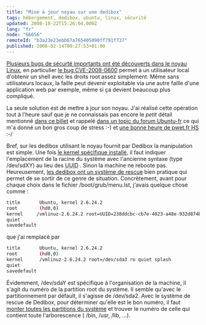 ```yaml
---
title: "Mise à jour noyau sur une dedibox"
tags: hébergement, dedibox, ubuntu, linux, sécurité
updated: 2008-10-22T15:26:04.000Z
lang: "fr"
node: "66656"
remoteId: "b3a23e23ebb67a765405090ff791f737"
published: 2008-02-14T00:27:53+01:00
---
```


[Plusieurs bugs de sécurté importants ont été découverts dans le noyau Linux](http://linuxfr.org/2008/02/13/23685.html), en particulier [le bug CVE-2008-0600](http://nvd.nist.gov/nvd.cfm?/page/cvename=CVE-2008-0600) permet à un utilisateur local d'obtenir un shell avec les droits root assez simplement. Même sans utilisateurs locaux, la faille peut devenir exploitable via une autre faille d'une application web par exemple, même si ça devient beaucoup plus compliqué.


La seule solution est de mettre à jour son noyau. J'ai réalisé cette opération tout à l'heure sauf que je ne connaissais pas encore le *petit* détail mentionné [dans ce billet](http://www.mumblyworld.info/index.php?post/04/01/2008/Mise-a-jour-Ubuntu-704-vers-710-%3A-le-cas-Dedibox) et rappelé [dans un topic du forum Ubuntu-fr](http://forum.ubuntu-fr.org/viewtopic.php?pid=1533153#p1533080) ce qui m'a donné un bon gros coup de stress :-) et [une bonne heure de pwet.fr HS](http://www.woozweb.com/ressourcedetail/pwet.fr/20070912135319CF489351/) :-/


Bref, sur les dedibox utilisant le noyau fournit par Dedibox la manipulation est simple. Une fois [le kernel spécifique installé](http://documentation.dedibox.fr/doku.php?id=distrib:kernel), il faut indiquer l'emplacement de la racine du système avec l'ancienne syntaxe (type /dev/sdXY) au lieu des <abbr title="Universal Unique Identifier">UUID</abbr> . Sinon la machine ne reboote pas. Heureusement, [les dedibox ont un système de rescue](http://documentation.dedibox.fr/doku.php?id=gestion:rescue2) bien pratique qui permet de se sortir de ce genre de situation. Concrètement, avant pour chaque choix dans le fichier /boot/grub/menu.lst, j'avais quelque chose comme :

``` bash
title       Ubuntu, kernel 2.6.24.2
root        (hd0,0)
kernel     /vmlinuz-2.6.24.2 root=UUID=238ddcbc-cb7e-4023-a48e-932d874b5ef0 ro quiet splash
quiet
savedefault
```


que j'ai remplacé par

``` bash
title       Ubuntu, kernel 2.6.24.2
root        (hd0,0)
kernel      /vmlinuz-2.6.24.2 root=/dev/sda3 ro quiet splash
quiet
savedefault

```


Évidemment, /dev/sdaY est spécifique à l'organisation de la machine, il s'agit du numéro de la partition root du système. Il semble qu'avec le partitionnement par défault, il s'agisse de /dev/sda2. Avec le système de rescue de Dedibox, pour déterminer qu'elle est le bon numéro, il faut [monter toutes les partitions du système](http://documentation.dedibox.fr/doku.php?id=gestion:rescue2#modifier_la_configuration_du_bootloader) et trouver le numéro de celle qui contient toute l'arborescence ( /bin, /usr, /lib, ...).

